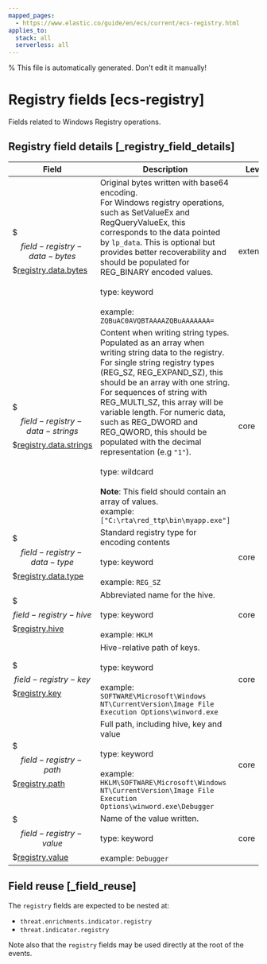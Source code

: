 ```yaml
---
mapped_pages:
  - https://www.elastic.co/guide/en/ecs/current/ecs-registry.html
applies_to:
  stack: all
  serverless: all
---
```


% This file is automatically generated. Don't edit it manually!

# Registry fields [ecs-registry]

Fields related to Windows Registry operations.

## Registry field details [_registry_field_details]

| Field | Description | Level |
| --- | --- | --- |
| $$$field-registry-data-bytes$$$[registry.data.bytes](#field-registry-data-bytes) |Original bytes written with base64 encoding.<br>For Windows registry operations, such as SetValueEx and RegQueryValueEx, this corresponds to the data pointed by `lp_data`. This is optional but provides better recoverability and should be populated for REG_BINARY encoded values.<br><br>type: keyword<br><br>example: `ZQBuAC0AVQBTAAAAZQBuAAAAAAA=`<br>| extended |
| $$$field-registry-data-strings$$$[registry.data.strings](#field-registry-data-strings) |Content when writing string types.<br>Populated as an array when writing string data to the registry. For single string registry types (REG_SZ, REG_EXPAND_SZ), this should be an array with one string. For sequences of string with REG_MULTI_SZ, this array will be variable length. For numeric data, such as REG_DWORD and REG_QWORD, this should be populated with the decimal representation (e.g `"1"`).<br><br>type: wildcard<br><br>**Note**: This field should contain an array of values.<br>example: `["C:\rta\red_ttp\bin\myapp.exe"]`<br>| core |
| $$$field-registry-data-type$$$[registry.data.type](#field-registry-data-type) |Standard registry type for encoding contents<br><br>type: keyword<br><br>example: `REG_SZ`<br>| core |
| $$$field-registry-hive$$$[registry.hive](#field-registry-hive) |Abbreviated name for the hive.<br><br>type: keyword<br><br>example: `HKLM`<br>| core |
| $$$field-registry-key$$$[registry.key](#field-registry-key) |Hive-relative path of keys.<br><br>type: keyword<br><br>example: `SOFTWARE\Microsoft\Windows NT\CurrentVersion\Image File Execution Options\winword.exe`<br>| core |
| $$$field-registry-path$$$[registry.path](#field-registry-path) |Full path, including hive, key and value<br><br>type: keyword<br><br>example: `HKLM\SOFTWARE\Microsoft\Windows NT\CurrentVersion\Image File Execution Options\winword.exe\Debugger`<br>| core |
| $$$field-registry-value$$$[registry.value](#field-registry-value) |Name of the value written.<br><br>type: keyword<br><br>example: `Debugger`<br>| core |

## Field reuse [_field_reuse]

The `registry` fields are expected to be nested at:

* `threat.enrichments.indicator.registry`
* `threat.indicator.registry`

Note also that the `registry` fields may be used directly at the root of the events.


